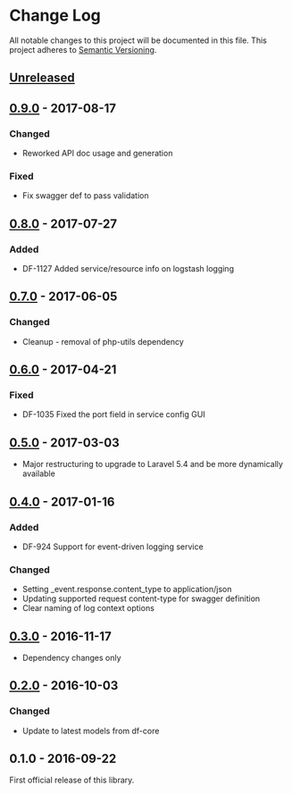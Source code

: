 # Change Log
All notable changes to this project will be documented in this file.
This project adheres to [Semantic Versioning](http://semver.org/).

## [Unreleased]

## [0.9.0] - 2017-08-17
### Changed
- Reworked API doc usage and generation
### Fixed
- Fix swagger def to pass validation

## [0.8.0] - 2017-07-27
### Added
- DF-1127 Added service/resource info on logstash logging

## [0.7.0] - 2017-06-05
### Changed
- Cleanup - removal of php-utils dependency

## [0.6.0] - 2017-04-21
### Fixed
- DF-1035 Fixed the port field in service config GUI

## [0.5.0] - 2017-03-03
- Major restructuring to upgrade to Laravel 5.4 and be more dynamically available

## [0.4.0] - 2017-01-16
### Added
- DF-924 Support for event-driven logging service

### Changed
- Setting _event.response.content_type to application/json
- Updating supported request content-type for swagger definition
- Clear naming of log context options

## [0.3.0] - 2016-11-17
- Dependency changes only

## [0.2.0] - 2016-10-03
### Changed
- Update to latest models from df-core

## 0.1.0 - 2016-09-22
First official release of this library.

[Unreleased]: https://github.com/dreamfactorysoftware/df-logger/compare/0.9.0...HEAD
[0.9.0]: https://github.com/dreamfactorysoftware/df-logger/compare/0.8.0...0.9.0
[0.8.0]: https://github.com/dreamfactorysoftware/df-logger/compare/0.7.0...0.8.0
[0.7.0]: https://github.com/dreamfactorysoftware/df-logger/compare/0.6.0...0.7.0
[0.6.0]: https://github.com/dreamfactorysoftware/df-logger/compare/0.5.0...0.6.0
[0.5.0]: https://github.com/dreamfactorysoftware/df-logger/compare/0.4.0...0.5.0
[0.4.0]: https://github.com/dreamfactorysoftware/df-logger/compare/0.3.0...0.4.0
[0.3.0]: https://github.com/dreamfactorysoftware/df-logger/compare/0.2.0...0.3.0
[0.2.0]: https://github.com/dreamfactorysoftware/df-logger/compare/0.1.0...0.2.0

